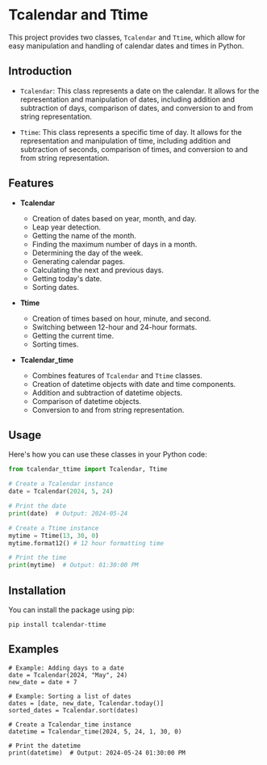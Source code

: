 # Tcalendar and Ttime

This project provides two classes, `Tcalendar` and `Ttime`, which allow for easy manipulation and handling of calendar dates and times in Python. 

## Introduction

- `Tcalendar`: This class represents a date on the calendar. It allows for the representation and manipulation of dates, including addition and subtraction of days, comparison of dates, and conversion to and from string representation.
  
- `Ttime`: This class represents a specific time of day. It allows for the representation and manipulation of time, including addition and subtraction of seconds, comparison of times, and conversion to and from string representation.

## Features

- **Tcalendar**
  - Creation of dates based on year, month, and day.
  - Leap year detection.
  - Getting the name of the month.
  - Finding the maximum number of days in a month.
  - Determining the day of the week.
  - Generating calendar pages.
  - Calculating the next and previous days.
  - Getting today's date.
  - Sorting dates.
  
- **Ttime**
  - Creation of times based on hour, minute, and second.
  - Switching between 12-hour and 24-hour formats.
  - Getting the current time.
  - Sorting times.

- **Tcalendar_time**
  - Combines features of `Tcalendar` and `Ttime` classes.
  - Creation of datetime objects with date and time components.
  - Addition and subtraction of datetime objects.
  - Comparison of datetime objects.
  - Conversion to and from string representation.

## Usage

Here's how you can use these classes in your Python code:

```python
from tcalendar_ttime import Tcalendar, Ttime

# Create a Tcalendar instance
date = Tcalendar(2024, 5, 24)

# Print the date
print(date)  # Output: 2024-05-24

# Create a Ttime instance
mytime = Ttime(13, 30, 0)
mytime.format12() # 12 hour formatting time

# Print the time
print(mytime)  # Output: 01:30:00 PM
```

## Installation
You can install the package using pip:

```
pip install tcalendar-ttime
```

## Examples
```
# Example: Adding days to a date
date = Tcalendar(2024, "May", 24)
new_date = date + 7

# Example: Sorting a list of dates
dates = [date, new_date, Tcalendar.today()]
sorted_dates = Tcalendar.sort(dates)

# Create a Tcalendar_time instance
datetime = Tcalendar_time(2024, 5, 24, 1, 30, 0)

# Print the datetime
print(datetime)  # Output: 2024-05-24 01:30:00 PM
```